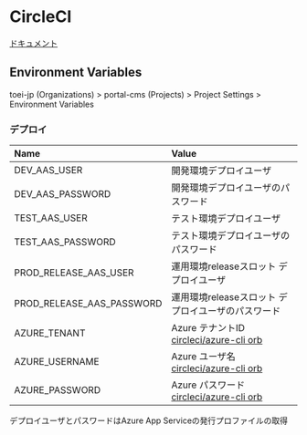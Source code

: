 # CircleCI

[ドキュメント](https://circleci.com/docs/ja/)

## Environment Variables

toei-jp (Organizations) > portal-cms (Projects) > Project Settings > Environment Variables

### デプロイ

| Name | Value |
|:---|:---|
|DEV_AAS_USER |開発環境デプロイユーザ |
|DEV_AAS_PASSWORD |開発環境デプロイユーザのパスワード |
|TEST_AAS_USER |テスト環境デプロイユーザ |
|TEST_AAS_PASSWORD |テスト環境デプロイユーザのパスワード |
|PROD_RELEASE_AAS_USER |運用環境releaseスロット デプロイユーザ |
|PROD_RELEASE_AAS_PASSWORD |運用環境releaseスロット デプロイユーザのパスワード |
|AZURE_TENANT |Azure テナントID [circleci/azure-cli orb](https://circleci.com/developer/orbs/orb/circleci/azure-cli) |
|AZURE_USERNAME |Azure ユーザ名 [circleci/azure-cli orb](https://circleci.com/developer/orbs/orb/circleci/azure-cli) |
|AZURE_PASSWORD |Azure パスワード [circleci/azure-cli orb](https://circleci.com/developer/orbs/orb/circleci/azure-cli) |

デプロイユーザとパスワードはAzure App Serviceの発行プロファイルの取得
